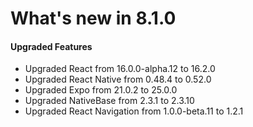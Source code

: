 # What's new in 8.1.0

#### Upgraded Features

* Upgraded React from 16.0.0-alpha.12 to 16.2.0
* Upgraded React Native from 0.48.4 to 0.52.0
* Upgraded Expo from 21.0.2 to 25.0.0
* Upgraded NativeBase from 2.3.1 to 2.3.10
* Upgraded React Navigation from 1.0.0-beta.11 to 1.2.1
